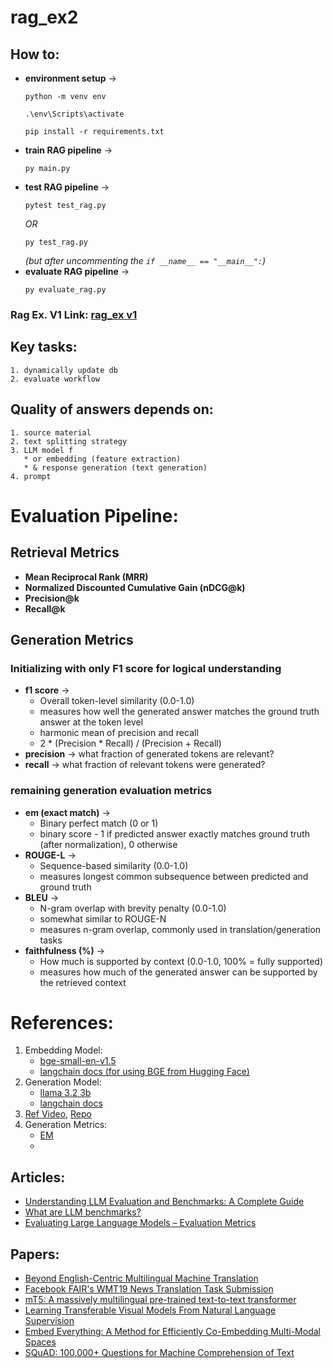 # rag_ex2

## How to:
   * **environment setup** →
      ```
      python -m venv env

      .\env\Scripts\activate

      pip install -r requirements.txt
      ```
   * **train RAG pipeline** →
      ```
      py main.py
      ```
   * **test RAG pipeline** →
      ```
      pytest test_rag.py
      ```
      *OR*
      ```
      py test_rag.py
      ```
      *(but after uncommenting the `if __name__ == "__main__":`)*
   * **evaluate RAG pipeline** →
      ```
      py evaluate_rag.py
      ```

### Rag Ex. V1 Link: [rag_ex v1](https://github.com/Kshitijk14/rag_ex)

## Key tasks:
    1. dynamically update db
    2. evaluate workflow

## Quality of answers depends on:
    1. source material
    2. text splitting strategy
    3. LLM model f
       * or embedding (feature extraction)
       * & response generation (text generation) 
    4. prompt

# Evaluation Pipeline:

## Retrieval Metrics
   * **Mean Reciprocal Rank (MRR)**
   * **Normalized Discounted Cumulative Gain (nDCG@k)**
   * **Precision@k**
   * **Recall@k**

## Generation Metrics
   ### Initializing with only F1 score for logical understanding
   * **f1 score** → 
     * Overall token-level similarity (0.0-1.0)
     * measures how well the generated answer matches the ground truth answer at the token level
     * harmonic mean of precision and recall
     * 2 * (Precision * Recall) / (Precision + Recall)
   * **precision** → what fraction of generated tokens are relevant?
   * **recall** → what fraction of relevant tokens were generated?

   ### remaining generation evaluation metrics
   * **em (exact match)** → 
     * Binary perfect match (0 or 1)
     * binary score - 1 if predicted answer exactly matches ground truth (after normalization), 0 otherwise
   * **ROUGE-L** → 
     * Sequence-based similarity (0.0-1.0)
     * measures longest common subsequence between predicted and ground truth
   * **BLEU** → 
     * N-gram overlap with brevity penalty (0.0-1.0)
     * somewhat similar to ROUGE-N
     * measures n-gram overlap, commonly used in translation/generation tasks
   * **faithfulness (%)** → 
     * How much is supported by context (0.0-1.0, 100% = fully supported)
     * measures how much of the generated answer can be supported by the retrieved context


# References:
1. Embedding Model:
   * [bge-small-en-v1.5](https://huggingface.co/BAAI/bge-small-en-v1.5)
   * [langchain docs (for using BGE from Hugging Face)](https://python.langchain.com/docs/integrations/text_embedding/bge_huggingface/)
2. Generation Model:
   * [llama 3.2 3b](https://ollama.com/library/llama3.2)
   * [langchain docs](https://python.langchain.com/api_reference/ollama/llms/langchain_ollama.llms.OllamaLLM.html#ollamallm)
3. [Ref Video](https://www.youtube.com/watch?v=2TJxpyO3ei4), [Repo](https://github.com/pixegami/rag-tutorial-v2)
4. Generation Metrics:
   * [EM](https://huggingface.co/spaces/evaluate-metric/exact_match)
   * 

## Articles:
* [Understanding LLM Evaluation and Benchmarks: A Complete Guide](https://www.turing.com/resources/understanding-llm-evaluation-and-benchmarks)
* [What are LLM benchmarks?](https://www.ibm.com/think/topics/llm-benchmarks#:~:text=Exact%20match%20is%20the%20proportion,is%20at%20comprehending%20a%20task.)
* [Evaluating Large Language Models – Evaluation Metrics](https://www.enkefalos.com/newsletters-and-articles/evaluating-large-language-models-evaluation-metrics/#:~:text=Automatic%20Evaluation%20Metrics:,jumps%20over%20the%20lazy%20dog%22.)

## Papers:
* [Beyond English-Centric Multilingual Machine Translation](https://arxiv.org/abs/2010.11125)
* [Facebook FAIR's WMT19 News Translation Task Submission](https://arxiv.org/abs/1907.06616)
* [mT5: A massively multilingual pre-trained text-to-text transformer](https://arxiv.org/abs/2010.11934)
* [Learning Transferable Visual Models From Natural Language Supervision](https://arxiv.org/abs/2103.00020)
* [Embed Everything: A Method for Efficiently Co-Embedding Multi-Modal Spaces](https://arxiv.org/abs/2110.04599)
* [SQuAD: 100,000+ Questions for Machine Comprehension of Text](https://nlp.stanford.edu/pubs/rajpurkar2016squad.pdf)